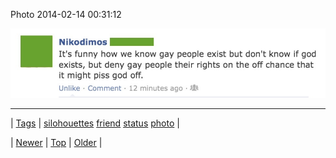 <!--
title: Photo 2014-02-14 00
date: 2020-06-28T15:27:00.264Z
tags: silohouettes, friend, status, photo
-->


Photo 2014-02-14 00:31:12

![](76578543191-0.jpg)

<!--BOTTOM-POST-NAVIGATION-->
---

| [Tags](tags.md) | [silohouettes](tag-silohouettes.md) [friend](tag-friend.md) [status](tag-status.md) [photo](tag-photo.md) |

| [Newer](76578074374.md) | [Top](index.md) | [Older](76723009667.md) |